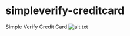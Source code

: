 # simpleverify-creditcard
Simple Verify Credit Card
![alt txt](https://github.com/diasnour03/simpleverify-creditcard/blob/master/verify-img.PNG)
